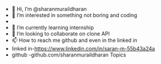 - 👋 Hi, I’m @sharanmuraildharan
- 👀 I’m interested in something not boring and coding 
- 
- 🌱 I’m currently learning internship
- 💞️ I’m looking to collaborate on clone API
- 📫 How to reach me github and even in the linked in 
- linked in-https://www.linkedin.com/in/saran-m-55b43a24a
- github -github.com/sharanmuraildharan
Topics



<!---
sharanmuraildharan/sharanmuraildharan is a ✨ special ✨ repository because its `README.md` (this file) appears on your GitHub profile.
You can click the Preview link to take a look at your changes.
--->
